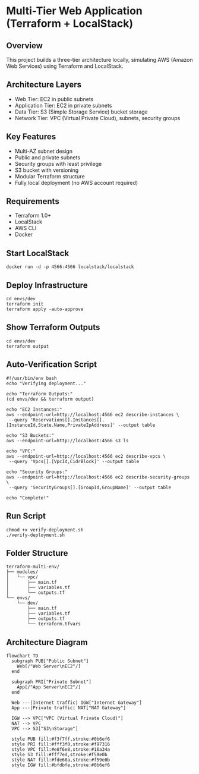 
# Multi-Tier Web Application (Terraform + LocalStack)

## Overview

This project builds a three-tier architecture locally, simulating AWS (Amazon Web Services) using Terraform and LocalStack.

## Architecture Layers
- Web Tier: EC2 in public subnets
- Application Tier: EC2 in private subnets
- Data Tier: S3 (Simple Storage Service) bucket storage
- Network Tier: VPC (Virtual Private Cloud), subnets, security groups

## Key Features
- Multi-AZ subnet design
- Public and private subnets
- Security groups with least privilege
- S3 bucket with versioning
- Modular Terraform structure
- Fully local deployment (no AWS account required)

## Requirements

- Terraform 1.0+
- LocalStack
- AWS CLI
- Docker

## Start LocalStack

<pre><code>docker run -d -p 4566:4566 localstack/localstack</code></pre>

## Deploy Infrastructure

<pre><code>cd envs/dev
terraform init
terraform apply -auto-approve
</code></pre>

## Show Terraform Outputs

<pre><code>cd envs/dev
terraform output
</code></pre>

## Auto-Verification Script

<pre><code>#!/usr/bin/env bash
echo "Verifying deployment..."

echo "Terraform Outputs:"
(cd envs/dev && terraform output)

echo "EC2 Instances:"
aws --endpoint-url=http://localhost:4566 ec2 describe-instances \
 --query 'Reservations[].Instances[].[InstanceId,State.Name,PrivateIpAddress]' --output table

echo "S3 Buckets:"
aws --endpoint-url=http://localhost:4566 s3 ls

echo "VPC:"
aws --endpoint-url=http://localhost:4566 ec2 describe-vpcs \
 --query 'Vpcs[].[VpcId,CidrBlock]' --output table

echo "Security Groups:"
aws --endpoint-url=http://localhost:4566 ec2 describe-security-groups \
 --query 'SecurityGroups[].[GroupId,GroupName]' --output table

echo "Complete!"
</code></pre>

## Run Script

<pre><code>chmod +x verify-deployment.sh
./verify-deployment.sh
</code></pre>

## Folder Structure

<pre><code>terraform-multi-env/
├── modules/
│   └── vpc/
│       ├── main.tf
│       ├── variables.tf
│       └── outputs.tf
└── envs/
    └── dev/
        ├── main.tf
        ├── variables.tf
        ├── outputs.tf
        └── terraform.tfvars
</code></pre>

## Architecture Diagram
```mermaid
flowchart TD
  subgraph PUB["Public Subnet"]
    Web[/"Web Server\nEC2"/]
  end

  subgraph PRI["Private Subnet"]
    App[/"App Server\nEC2"/]
  end

  Web ---|Internet traffic| IGW["Internet Gateway"]
  App ---|Private traffic| NAT["NAT Gateway"]

  IGW --> VPC["VPC (Virtual Private Cloud)"]
  NAT --> VPC
  VPC --> S3["S3\nStorage"]

  style PUB fill:#f3f7ff,stroke:#0b6ef6
  style PRI fill:#fff3f0,stroke:#f97316
  style VPC fill:#e8f6e8,stroke:#16a34a
  style S3 fill:#fff7ed,stroke:#f59e0b
  style NAT fill:#fde68a,stroke:#f59e0b
  style IGW fill:#bfdbfe,stroke:#0b6ef6

